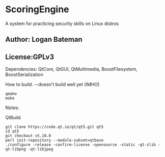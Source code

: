 # ScoringEngine
A system for practicing security skills on Linux distros
## Author: Logan Bateman
## License:GPLv3

Dependencies: QtCore, QtGUI, QtMultimedia, BoostFilesystem, BoostSerialization

How to build. --doesn't build well yet (IMHO)

```
qmake
make
```

Notes:

QtBuild
```
git clone https://code.qt.io/qt/qt5.git qt5
cd qt5
git checkout v5.10.0
perl init-repository --module-subset=qtbase
./configure -release -confirm-license -opensource -static -qt-zlib -qt-libpng -qt-libjpeg
```
